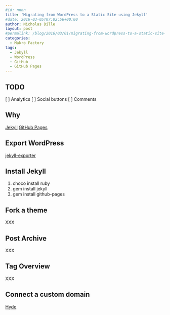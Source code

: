 ```yaml
---
#id: nnnn
title: 'Migrating from WordPress to a Static Site using Jekyll'
#date: 2016-03-05T07:02:56+00:00
author: Nicholas Dille
layout: post
#permalink: /blog/2016/03/01/migrating-from-wordpress-to-a-static-site-using-jekyll/
categories:
  - Makro Factory
tags:
  - Jekyll
  - WordPress
  - GitHub
  - GitHub Pages
---
```

## TODO

[ ] Analytics
[ ] Social buttons
[ ] Comments

## Why

[Jekyll](http://jekyllrb.com/)
[GitHub Pages](https://pages.github.com/)

<!--more-->

## Export WordPress

[jekyll-exporter](https://wordpress.org/plugins/jekyll-exporter/)

## Install Jekyll

1. choco install ruby
2. gem install jekyll
3. gem install github-pages

## Fork a theme

XXX

## Post Archive

XXX

## Tag Overview

XXX

## Connect a custom domain

[Hyde](https://github.com/poole/hyde)